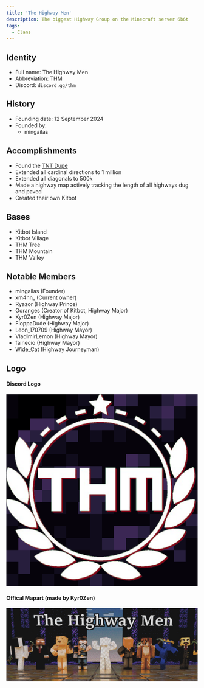 ```yaml
---
title: 'The Highway Men'
description: The biggest Highway Group on the Minecraft server 6b6t
tags:
  - Clans
---
```


## Identity

* Full name: The Highway Men
* Abbreviation: THM
* Discord: `discord.gg/thm`

## History
* Founding date: 12 September 2024
* Founded by:
  * mingailas

## Accomplishments
- Found the [TNT Dupe](https://youtu.be/-Rlrsxl9OX4)
- Extended all cardinal directions to 1 million
- Extended all diagonals to 500k
- Made a highway map actively tracking the length of all highways dug and paved
- Created their own Kitbot

## Bases
- Kitbot Island
- Kitbot Village
- THM Tree
- THM Mountain
- THM Valley

## Notable Members
- mingailas (Founder)
- xm4nn_ (Current owner)
- Ryazor (Highway Prince)
- Ooranges (Creator of Kitbot, Highway Major)
- Kyr0Zen (Highway Major)
- FloppaDude (Highway Major)
- Leon_170709 (Highway Mayor)
- VladimirLemon (Highway Mayor)
- fainecio (Highway Mayor)
- Wide_Cat (Highway Journeyman)

## Logo
#### Discord Logo
![logo1](../../static/img/groups/thm/obby.png)

#### Offical Mapart (made by Kyr0Zen)
![mapart](../../static/img/groups/thm/Mapart.png)